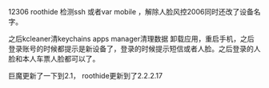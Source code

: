 12306 roothide 检测ssh 或者var mobile ，解除人脸风控2006同时还改了设备名字。

之后kcleaner清keychains apps manager清理数据 卸载应用，重启手机，之后登录账号的时候都提示是新设备了，登录的时候提示短信或者人脸。之后登录的人脸和本人车票人脸都可以了。

巨魔更新了一下到2.1， roothide更新到了2.2.2.17